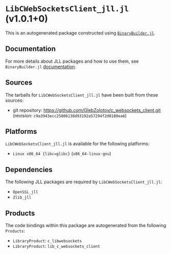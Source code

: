 # `LibCWebSocketsClient_jll.jl` (v1.0.1+0)

This is an autogenerated package constructed using [`BinaryBuilder.jl`](https://github.com/JuliaPackaging/BinaryBuilder.jl).

## Documentation

For more details about JLL packages and how to use them, see `BinaryBuilder.jl` [documentation](https://docs.binarybuilder.org/stable/jll/).

## Sources

The tarballs for `LibCWebSocketsClient_jll.jl` have been built from these sources:

* git repository: https://github.com/GlebZolotov/c_websockets_client.git (revision: `c9a3943ecc25806138d93192a57294f2d0180ea6`)

## Platforms

`LibCWebSocketsClient_jll.jl` is available for the following platforms:

* `Linux x86_64 {libc=glibc}` (`x86_64-linux-gnu`)

## Dependencies

The following JLL packages are required by `LibCWebSocketsClient_jll.jl`:

* `OpenSSL_jll`
* `Zlib_jll`

## Products

The code bindings within this package are autogenerated from the following `Products`:

* `LibraryProduct`: `c_libwebsockets`
* `LibraryProduct`: `lib_c_websockets_client`

